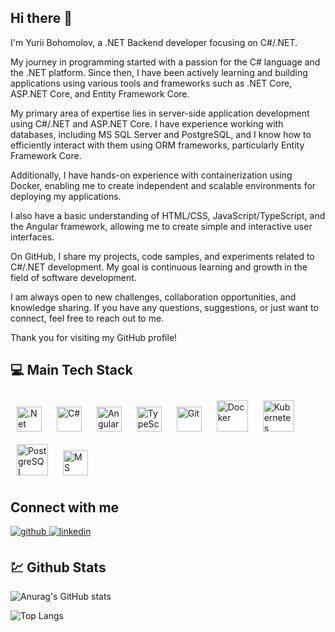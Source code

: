 ## Hi there 👋

<p>
 I'm Yurii Bohomolov, a .NET Backend developer focusing on C#/.NET.

  My journey in programming started with a passion for the C# language and the .NET platform. Since then, 
  I have been actively learning and building applications using various tools and frameworks such as .NET Core, ASP.NET  Core, and Entity Framework Core.

  My primary area of expertise lies in server-side application development using C#/.NET and ASP.NET Core.
  I have experience working with databases, including MS SQL Server and PostgreSQL,
  and I know how to efficiently  interact with them using ORM frameworks, particularly Entity Framework Core.

  Additionally, I have hands-on experience with containerization using Docker, enabling me to create independent and scalable environments for deploying my applications.

  I also have a basic understanding of HTML/CSS, JavaScript/TypeScript, and the Angular framework, allowing me to create simple and interactive user interfaces.

  On GitHub, I share my projects, code samples, and experiments related to C#/.NET development. My goal is continuous learning and growth in the field of software development.

  I am always open to new challenges, collaboration opportunities, and knowledge sharing. If you have any questions, suggestions, or just want to connect, feel free to reach out to me.

  Thank you for visiting my GitHub profile!
</p>

## 💻 Main Tech Stack
<div align="left">  
  <a href="https://dotnet.microsoft.com/download" target="_blank"><img style="margin: 10px" src="https://profilinator.rishav.dev/skills-assets/dotnetcore.png" alt=".Net Core" height="40" /></a>
  <a href="https://docs.microsoft.com/en-us/dotnet/csharp/" target="_blank"><img style="margin: 10px" src="https://profilinator.rishav.dev/skills-assets/csharp-original.svg" alt="C#" height="40" /></a>    
  <a href="https://angular.io/" target="_blank"><img style="margin: 10px" src="https://profilinator.rishav.dev/skills-assets/angularjs-original.svg" alt="Angular" height="40" /></a>
  <a href="https://www.typescriptlang.org/" target="_blank"><img style="margin: 10px" src="https://profilinator.rishav.dev/skills-assets/typescript-original.svg" alt="TypeScript" height="40" /></a>
  <a href="https://github.com/" target="_blank"><img style="margin: 10px" src="https://profilinator.rishav.dev/skills-assets/git-scm-icon.svg" alt="Git" height="40"/></a>
  <a href="https://www.docker.com/" target="_blank"><img style="margin: 10px" src="https://profilinator.rishav.dev/skills-assets/docker-original-wordmark.svg" alt="Docker" height="50" /></a>  
  <a href="https://kubernetes.io/" target="_blank"><img style="margin: 10px" src="https://profilinator.rishav.dev/skills-assets/kubernetes-icon.svg" alt="Kubernetes" height="50" /></a>  
  <a href="https://www.postgresql.org/" target="_blank"><img style="margin: 10px" src="https://profilinator.rishav.dev/skills-assets/postgresql-original-wordmark.svg" alt="PostgreSQL" height="50" /></a>
  <a href="https://www.microsoft.com/en-us/sql-server/sql-server-downloads" target="_blank"><img style="margin: 10px" src="https://cdn-icons-png.flaticon.com/512/5968/5968364.png" alt="MS SQL" height="40" /></a> 
</div>

## Connect with me  
<div align="left">
 <a href="https://github.com/https://github.com/kek145" target="_blank">
  <img src=https://img.shields.io/badge/github-%2324292e.svg?&style=for-the-badge&logo=github&logoColor=white alt=github style="margin-bottom: 5px;" />
 </a>
 <a href="https://linkedin.com/in/https://www.linkedin.com/in/yuri-bohomolov-5b166624b/" target="_blank">
  <img src=https://img.shields.io/badge/linkedin-%231E77B5.svg?&style=for-the-badge&logo=linkedin&logoColor=white alt=linkedin style="margin-bottom: 5px;" />
 </a>  
</div>  

## 💹 Github Stats


![Anurag's GitHub stats](https://github-readme-stats.vercel.app/api?username=kek145&show_icons=true&theme=radical)


![Top Langs](https://github-readme-stats.vercel.app/api/top-langs/?username=kek145&theme=radical)
